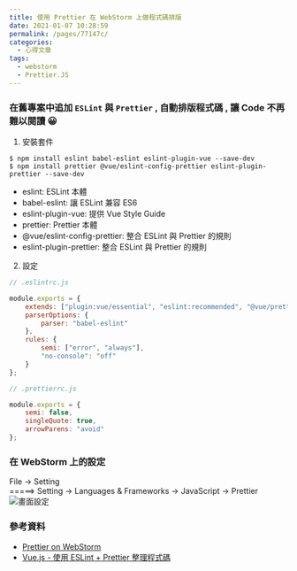 ```yaml
---
title: 使用 Prettier 在 WebStorm 上做程式碼排版
date: 2021-01-07 10:28:59
permalink: /pages/77147c/
categories:
  - 心得文章
tags:
  - webstorm
  - Prettier.JS
---
```


### 在舊專案中追加 `ESLint` 與 `Prettier` , 自動排版程式碼 , 讓 Code 不再難以閱讀 😀

1. 安裝套件

```shell
$ npm install eslint babel-eslint eslint-plugin-vue --save-dev
$ npm install prettier @vue/eslint-config-prettier eslint-plugin-prettier --save-dev
```

- eslint: ESLint 本體
- babel-eslint: 讓 ESLint 兼容 ES6
- eslint-plugin-vue: 提供 Vue Style Guide
- prettier: Prettier 本體
- @vue/eslint-config-prettier: 整合 ESLint 與 Prettier 的規則
- eslint-plugin-prettier: 整合 ESLint 與 Prettier 的規則

2. 設定

```javascript
// .eslintrc.js

module.exports = {
    extends: ["plugin:vue/essential", "eslint:recommended", "@vue/prettier"],
    parserOptions: {
        parser: "babel-eslint"
    },
    rules: {
        semi: ["error", "always"],
        "no-console": "off"
    }
};
```

```javascript
// .prettierrc.js

module.exports = {
    semi: false,
    singleQuote: true,
    arrowParens: "avoid"
};
```

### 在 WebStorm 上的設定 

File -> Setting     
=====> Setting -> Languages & Frameworks -> JavaScript -> Prettier
![畫面設定](https://i.imgur.com/2YoLYFV.png)

### 參考資料

- [Prettier on WebStorm](https://www.jetbrains.com/help/webstorm/prettier.html#ws_prettier_reformat_code)
- [Vue.js - 使用 ESLint + Prettier 整理程式碼](https://ithelp.ithome.com.tw/articles/10231505)
